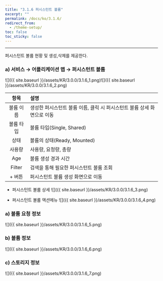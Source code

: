 ```yaml
---
title: "3.1.6 퍼시스턴트 볼륨"
excerpt: ""
permalink: /docs/ko/3.1.6/
redirect_from:
  - /theme-setup/
toc: false
toc_sticky: false
---
```


---
퍼시스턴트 볼륨 현황 및 생성,삭제를 제공한다.

### a\) 서비스 → 어플리케이션 맵 → 퍼시스턴트 볼륨
![]({{ site.baseurl }}/assets/KR/3.0.0/3.1.6_1.png)![]({{ site.baseurl }}/assets/KR/3.0.0/3.1.6_2.png)

| **항목** | **설명** |
| :---: | :--- |
| 볼륨 이름 | 생성한 퍼시스턴트 볼륨 이름, 클릭 시 퍼시스턴트 볼륨 상세 화면으로 이동 |
| 볼륨 타입 | 볼륨 타입(Single, Shared) |
| 상태 | 볼륨의 상태(Ready, Mounted) |
| 사용량 | 사용량, 요청량, 총량 |
| Age | 볼륨 생성 경과 시간 |
| Filter | 검색을 통해 필요한 퍼시스턴트 볼륨 조회 |
| + 버튼 | 퍼시스턴트 볼륨 생성 화면으로 이동 |

* 퍼시스턴트 볼륨 상세
![]({{ site.baseurl }}/assets/KR/3.0.0/3.1.6_3.png)

* 퍼시스턴트 볼륨 액션메뉴
![]({{ site.baseurl }}/assets/KR/3.0.0/3.1.6_4.png)

### a\) 볼륨 요청 정보
![]({{ site.baseurl }}/assets/KR/3.0.0/3.1.6_5.png)

### b\) 볼륨 정보
![]({{ site.baseurl }}/assets/KR/3.0.0/3.1.6_6.png)

### c\) 스토리지 정보
![]({{ site.baseurl }}/assets/KR/3.0.0/3.1.6_7.png)
